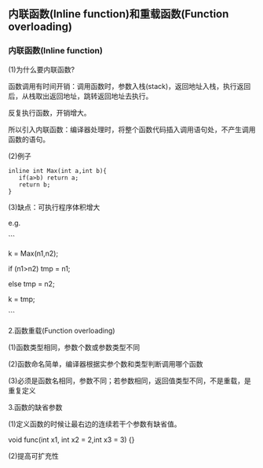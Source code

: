 ## 内联函数\(Inline function\)和重载函数\(Function overloading\)

### 内联函数\(Inline function\)

\(1\)为什么要内联函数?

函数调用有时间开销：调用函数时，参数入栈\(stack\)，返回地址入栈，执行返回后，从栈取出返回地址，跳转返回地址去执行。

反复执行函数，开销增大。

所以引入内联函数：编译器处理时，将整个函数代码插入调用语句处，不产生调用函数的语句。



\(2\)例子
```
inline int Max(int a,int b){ 
   if(a>b) return a; 
   return b; 
} 
```

\(3\)缺点：可执行程序体积增大

e.g.

\`\`\`

k = Max\(n1,n2\);

if \(n1&gt;n2\) tmp = n1;

else tmp = n2;

k = tmp;

\`\`\`

2.函数重载\(Function overloading\)

\(1\)函数类型相同，参数个数或参数类型不同

\(2\)函数命名简单，编译器根据实参个数和类型判断调用哪个函数

\(3\)必须是函数名相同，参数不同；若参数相同，返回值类型不同，不是重载，是重复定义

3.函数的缺省参数

\(1\)定义函数的时候让最右边的连续若干个参数有缺省值。

void func\(int x1, int x2 = 2,int x3 = 3\) {}

\(2\)提高可扩充性

